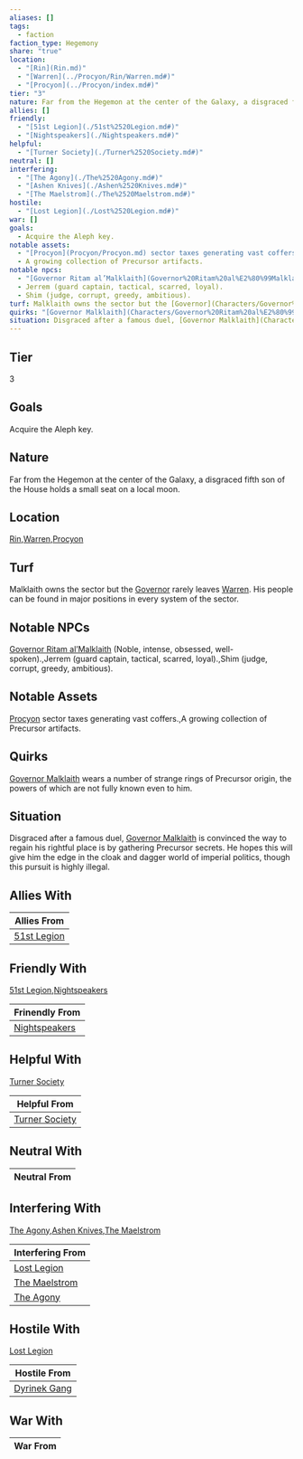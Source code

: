 ```yaml
---
aliases: []
tags:
  - faction
faction_type: Hegemony
share: "true"
location:
  - "[Rin](Rin.md)"
  - "[Warren](../Procyon/Rin/Warren.md#)"
  - "[Procyon](../Procyon/index.md#)"
tier: "3"
nature: Far from the Hegemon at the center of the Galaxy, a disgraced fifth son of the House holds a small seat on a local moon.
allies: []
friendly:
  - "[51st Legion](./51st%2520Legion.md#)"
  - "[Nightspeakers](./Nightspeakers.md#)"
helpful:
  - "[Turner Society](./Turner%2520Society.md#)"
neutral: []
interfering:
  - "[The Agony](./The%2520Agony.md#)"
  - "[Ashen Knives](./Ashen%2520Knives.md#)"
  - "[The Maelstrom](./The%2520Maelstrom.md#)"
hostile:
  - "[Lost Legion](./Lost%2520Legion.md#)"
war: []
goals:
  - Acquire the Aleph key.
notable assets:
  - "[Procyon](Procyon/Procyon.md) sector taxes generating vast coffers."
  - A growing collection of Precursor artifacts.
notable npcs:
  - "[Governor Ritam al’Malklaith](Governor%20Ritam%20al%E2%80%99Malklaith.md) (Noble, intense, obsessed, well-spoken)."
  - Jerrem (guard captain, tactical, scarred, loyal).
  - Shim (judge, corrupt, greedy, ambitious).
turf: Malklaith owns the sector but the [Governor](Characters/Governor%20Ritam%20al%E2%80%99Malklaith.md) rarely leaves [Warren](../Procyon/Rin/Warren.md#). His people can be found in major positions in every system of the sector.
quirks: "[Governor Malklaith](Characters/Governor%20Ritam%20al%E2%80%99Malklaith.md) wears a number of strange rings of Precursor origin, the powers of which are not fully known even to him."
situation: Disgraced after a famous duel, [Governor Malklaith](Characters/Governor%20Ritam%20al%E2%80%99Malklaith.md) is convinced the way to regain his rightful place is by gathering Precursor secrets. He hopes this will give him the edge in the cloak and dagger world of imperial politics, though this pursuit is highly illegal.
---
```

## Tier

3

## Goals

Acquire the Aleph key.

## Nature

Far from the Hegemon at the center of the Galaxy, a disgraced fifth son of the House holds a small seat on a local moon.

## Location

[Rin](../Procyon/Rin/index.md),[Warren](../Procyon/Rin/Warren.md.md#.md#),[Procyon](../Procyon/index.md.md#)

## Turf

Malklaith owns the sector but the [Governor](Characters/Governor%20Ritam%20al%E2%80%99Malklaith.md) rarely leaves [Warren](Procyon/Rin/Warren.md). His people can be found in major positions in every system of the sector.

## Notable NPCs

[Governor Ritam al’Malklaith](Governor%20Ritam%20al%E2%80%99Malklaith.md) (Noble, intense, obsessed, well-spoken).,Jerrem (guard captain, tactical, scarred, loyal).,Shim (judge, corrupt, greedy, ambitious).

## Notable Assets

[Procyon](Procyon/Procyon.md) sector taxes generating vast coffers.,A growing collection of Precursor artifacts.

## Quirks

[Governor Malklaith](Characters/Governor%20Ritam%20al%E2%80%99Malklaith.md) wears a number of strange rings of Precursor origin, the powers of which are not fully known even to him.

## Situation

Disgraced after a famous duel, [Governor Malklaith](Characters/Governor%20Ritam%20al%E2%80%99Malklaith.md) is convinced the way to regain his rightful place is by gathering Precursor secrets. He hopes this will give him the edge in the cloak and dagger world of imperial politics, though this pursuit is highly illegal.

## Allies With



| Allies From                              |
| ---------------------------------------- |
| [51st Legion](./51st%2520Legion.md.md#) |


## Friendly With

[51st Legion](./51st%2520Legion.md.md#),[Nightspeakers](./Nightspeakers.md.md#)

| Frinendly From                               |
| -------------------------------------------- |
| [Nightspeakers](./Nightspeakers.md.md#) |


## Helpful With

[Turner Society](./Turner%2520Society.md.md#)

| Helpful From                                   |
| ---------------------------------------------- |
| [Turner Society](./Turner%2520Society.md.md#) |


## Neutral With




| Neutral From |
| ------------ |



## Interfering With

[The Agony](./The%2520Agony.md.md#),[Ashen Knives](./Ashen%2520Knives.md.md#),[The Maelstrom](./The%2520Maelstrom.md.md#)


| Interfering From                             |
| -------------------------------------------- |
| [Lost Legion](./Lost%2520Legion.md.md#)     |
| [The Maelstrom](./The%2520Maelstrom.md.md#) |
| [The Agony](./The%2520Agony.md.md#)         |



## Hostile With

[Lost Legion](./Lost%2520Legion.md.md#)


| Hostile From                               |
| ------------------------------------------ |
| [Dyrinek Gang](./Dyrinek%20Gang.md) |



## War With



| War From |
| -------- |

